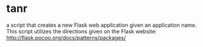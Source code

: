 tanr
====

a script that creates a new Flask web application given an application name. This script utilizes the directions given on the Flask website: http://flask.pocoo.org/docs/patterns/packages/
